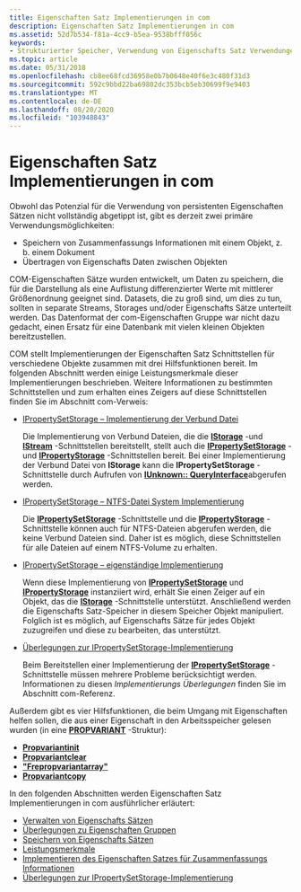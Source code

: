 ```yaml
---
title: Eigenschaften Satz Implementierungen in com
description: Eigenschaften Satz Implementierungen in com
ms.assetid: 52d7b534-f81a-4cc9-b5ea-9538bfff056c
keywords:
- Strukturierter Speicher, Verwendung von Eigenschafts Satz Verwendungen in com
ms.topic: article
ms.date: 05/31/2018
ms.openlocfilehash: cb8ee68fcd36958e0b7b0648e40f6e3c480f31d3
ms.sourcegitcommit: 592c9bbd22ba69802dc353bcb5eb30699f9e9403
ms.translationtype: MT
ms.contentlocale: de-DE
ms.lasthandoff: 08/20/2020
ms.locfileid: "103948843"
---
```

# <a name="property-set-implementations-in-com"></a>Eigenschaften Satz Implementierungen in com

Obwohl das Potenzial für die Verwendung von persistenten Eigenschaften Sätzen nicht vollständig abgetippt ist, gibt es derzeit zwei primäre Verwendungsmöglichkeiten:

-   Speichern von Zusammenfassungs Informationen mit einem Objekt, z. b. einem Dokument
-   Übertragen von Eigenschafts Daten zwischen Objekten

COM-Eigenschaften Sätze wurden entwickelt, um Daten zu speichern, die für die Darstellung als eine Auflistung differenzierter Werte mit mittlerer Größenordnung geeignet sind. Datasets, die zu groß sind, um dies zu tun, sollten in separate Streams, Storages und/oder Eigenschafts Sätze unterteilt werden. Das Datenformat der com-Eigenschaften Gruppe war nicht dazu gedacht, einen Ersatz für eine Datenbank mit vielen kleinen Objekten bereitzustellen.

COM stellt Implementierungen der Eigenschaften Satz Schnittstellen für verschiedene Objekte zusammen mit drei Hilfsfunktionen bereit. Im folgenden Abschnitt werden einige Leistungsmerkmale dieser Implementierungen beschrieben. Weitere Informationen zu bestimmten Schnittstellen und zum erhalten eines Zeigers auf diese Schnittstellen finden Sie im Abschnitt com-Verweis:

-   [IPropertySetStorage – Implementierung der Verbund Datei](ipropertysetstorage-compound-file-implementation.md)

    Die Implementierung von Verbund Dateien, die die [**IStorage**](/windows/desktop/api/Objidl/nn-objidl-istorage) -und [**IStream**](/windows/desktop/api/Objidl/nn-objidl-istream) -Schnittstellen bereitstellt, stellt auch die [**IPropertySetStorage**](/windows/desktop/api/Propidl/nn-propidl-ipropertysetstorage) -und [**IPropertyStorage**](/windows/desktop/api/Propidl/nn-propidl-ipropertystorage) -Schnittstellen bereit. Bei einer Implementierung der Verbund Datei von **IStorage** kann die **IPropertySetStorage** -Schnittstelle durch Aufrufen von [**IUnknown:: QueryInterface**](/windows/win32/api/unknwn/nf-unknwn-iunknown-queryinterface(q))abgerufen werden.

-   [IPropertySetStorage – NTFS-Datei System Implementierung](ipropertysetstorage-ntfs-file-system-implementation.md)

    Die [**IPropertySetStorage**](/windows/desktop/api/Propidl/nn-propidl-ipropertysetstorage) -Schnittstelle und die [**IPropertyStorage**](/windows/desktop/api/Propidl/nn-propidl-ipropertystorage) -Schnittstelle können auch für NTFS-Dateien abgerufen werden, die keine Verbund Dateien sind. Daher ist es möglich, diese Schnittstellen für alle Dateien auf einem NTFS-Volume zu erhalten.

-   [IPropertySetStorage – eigenständige Implementierung](ipropertysetstorage-stand-alone-implementation.md)

    Wenn diese Implementierung von [**IPropertySetStorage**](/windows/desktop/api/Propidl/nn-propidl-ipropertysetstorage) und [**IPropertyStorage**](/windows/desktop/api/Propidl/nn-propidl-ipropertystorage) instanziiert wird, erhält Sie einen Zeiger auf ein Objekt, das die [**IStorage**](/windows/desktop/api/Objidl/nn-objidl-istorage) -Schnittstelle unterstützt. Anschließend werden die Eigenschafts Satz-Speicher in diesem Speicher Objekt manipuliert. Folglich ist es möglich, auf Eigenschafts Sätze für jedes Objekt zuzugreifen und diese zu bearbeiten, das unterstützt.

-   [Überlegungen zur IPropertySetStorage-Implementierung](ipropertysetstorage-implementation-considerations.md)

    Beim Bereitstellen einer Implementierung der [**IPropertySetStorage**](/windows/desktop/api/Propidl/nn-propidl-ipropertysetstorage) -Schnittstelle müssen mehrere Probleme berücksichtigt werden. Informationen zu diesen *Implementierungs Überlegungen* finden Sie im Abschnitt com-Referenz.

Außerdem gibt es vier Hilfsfunktionen, die beim Umgang mit Eigenschaften helfen sollen, die aus einer Eigenschaft in den Arbeitsspeicher gelesen wurden (in eine [**PROPVARIANT**](/windows/win32/api/propidlbase/ns-propidlbase-propvariant) -Struktur):

-   [**Propvariantinit**](/windows/desktop/api/PropIdl/nf-propidl-propvariantinit)
-   [**Propvariantclear**](/windows/win32/api/combaseapi/nf-combaseapi-propvariantclear)
-   [**"Frepropvariantarray"**](/windows/win32/api/combaseapi/nf-combaseapi-freepropvariantarray)
-   [**Propvariantcopy**](/windows/win32/api/combaseapi/nf-combaseapi-propvariantcopy)

In den folgenden Abschnitten werden Eigenschaften Satz Implementierungen in com ausführlicher erläutert:

-   [Verwalten von Eigenschafts Sätzen](managing-property-sets.md)
-   [Überlegungen zu Eigenschaften Gruppen](property-set-considerations.md)
-   [Speichern von Eigenschafts Sätzen](storing-property-sets.md)
-   [Leistungsmerkmale](performance-characteristics.md)
-   [Implementieren des Eigenschaften Satzes für Zusammenfassungs Informationen](implementing-the-summary-information-property-set.md)
-   [Überlegungen zur IPropertySetStorage-Implementierung](ipropertysetstorage-implementation-considerations.md)

 

 